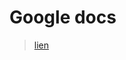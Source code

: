 # Google docs

> [lien](https://docs.google.com/document/d/1ZTU2oIlztIOQD7YDA_1RNalXS4pxOpYOsLsMrhH213w/edit?usp=sharing)

